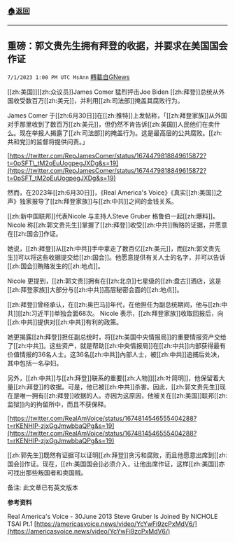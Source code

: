 ###  [:house:返回](README.md)
---


## 重磅：郭文贵先生拥有拜登的收据，并要求在美国国会作证
`7/1/2023 1:00 PM UTC MsAnn` [轉載自GNews](https://gnews.org/articles/1429143)

[[zh:美国]][[zh:众议员]]James Comer 猛烈抨击Joe Biden [[zh:拜登]]总统从外国收受数百万[[zh:美元]]，并利用[[zh:司法部]]掩盖其腐败行为。

 James Comer 于[[zh:6月30日]]在[[zh:推特]]上发帖称，「[[zh:拜登家族]]从外国对手那里收到了数百万[[zh:美元]]，但仍然不肯告诉[[zh:美国]]人民他们在卖什么。现在举报人揭露了[[zh:司法部]]的掩盖行为。这是最高层的公共腐败。[[zh:共和党]]的监督将提供问责。」

 [https://twitter.com/RepJamesComer/status/1674479818849615872?t=0pSFT\_tM2oEuUogpegJXDg&s=19](https://twitter.com/RepJamesComer/status/1674479818849615872?t=0pSFT_tM2oEuUogpegJXDg&s=19)

然而，在2023年[[zh:6月30日]]，《Real America's Voice》《真实[[zh:美国]]之声》独家报导了[[zh:拜登家族]]与[[zh:中共]]之间的金钱关系。

[[zh:新中国联邦]]代表Nicole 与主持人Steve Gruber 格鲁伯一起[[zh:爆料]]。 Nicole 称[[zh:郭文贵先生]]掌握了[[zh:拜登]]收受[[zh:中共]]贿赂的证据，并愿意在[[zh:国会]]作证。

她说，[[zh:拜登]]从[[zh:中共]]手中拿走了数百亿[[zh:美元]]，而[[zh:郭文贵先生]]可以将这些收据提交给[[zh:国会]]。他愿意提供有关人士的名字，并可以告诉[[zh:国会]]贿赂发生的[[zh:地点]]。

Nicole 更提到，[[zh:郭文贵]]拥有在[[zh:北京]]七星级的[[zh:盘古]]酒店，这是[[zh:拜登家族]]大部分与[[zh:中共]]高层秘密会面的[[zh:地点]]。

[[zh:拜登]]曾经承认，在[[zh:奥巴马]]年代，在他担任为副总统期间，他与[[zh:中共]][[zh:习近平]]单独会面68次。 Nicole 表示，[[zh:拜登家族]]收取回报后，向[[zh:中共]]提供对[[zh:中共]]有利的政策。

她更揭露[[zh:拜登]]担任副总统时，将[[zh:美国中央情报局]]的重要情报资产交给了[[zh:中共]]。这些资产，就是帮助[[zh:中央情报局]]在[[zh:中共]]内部获得最有价值情报的36名人士。这36名[[zh:中共]]內部人士，被[[zh:中共]]追捕后处决，其中包括一名孕妇。

另外，[[zh:中共]]与[[zh:拜登]]联系的重要[[zh:人物]][[zh:叶简明]]，他保留着大量[[zh:拜登]]的收据。可是，他已被[[zh:中共]]杀害。因此，[[zh:郭文贵先生]]现在是唯一拥有[[zh:拜登]]收据的人。亦因为这原因，他被关在[[zh:美国]]联邦[[zh:监狱]]内的拘留所中，而且不获保释。

 [https://twitter.com/RealAmVoice/status/1674814546555404288?t=rKENHIP-zjxGgJmwbbaQPg&s=19](https://twitter.com/RealAmVoice/status/1674814546555404288?t=rKENHIP-zjxGgJmwbbaQPg&s=19)

[[zh:郭先生]]既然有证据可以证明[[zh:拜登]]贪污和腐败，而且他愿意出席到[[zh:国会]]作证。现在，[[zh:美国国会]]必须介入，让他出席作证，这样[[zh:美国]]亦可找出那些叛国者和卖国贼。

备注: 此文章已有英文版本

**参考资料**

Real America's Voice - 30June 2013 Steve Gruber Is Joined By NICHOLE TSAI Pt.1 [https://americasvoice.news/video/YcYwFi9zcPxMdV6/](https://americasvoice.news/video/YcYwFi9zcPxMdV6/)
